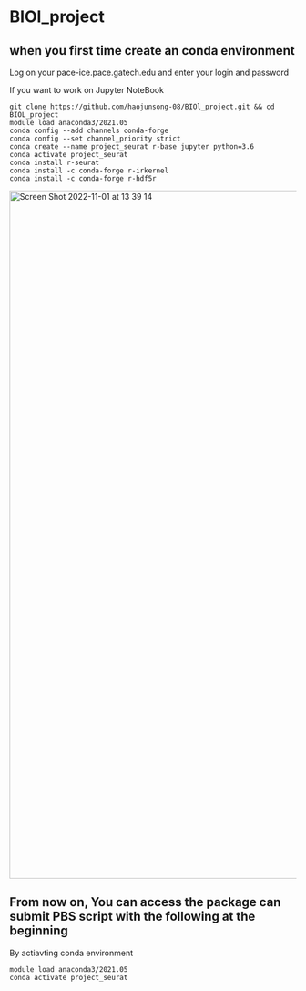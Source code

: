 # BIOl_project
## when you first time create an conda environment
Log on your pace-ice.pace.gatech.edu and enter your login and password

If you want to work on Jupyter NoteBook
```
git clone https://github.com/haojunsong-08/BIOl_project.git && cd BIOL_project
module load anaconda3/2021.05
conda config --add channels conda-forge
conda config --set channel_priority strict
conda create --name project_seurat r-base jupyter python=3.6
conda activate project_seurat
conda install r-seurat
conda install -c conda-forge r-irkernel
conda install -c conda-forge r-hdf5r

```
<img width="1206" alt="Screen Shot 2022-11-01 at 13 39 14" src="https://user-images.githubusercontent.com/84302343/199300837-d660be34-b85a-4c72-b964-875597f77bda.png">

## From now on, You can access the package can submit PBS script with the following at the beginning
By actiavting conda environment
```
module load anaconda3/2021.05
conda activate project_seurat
```
